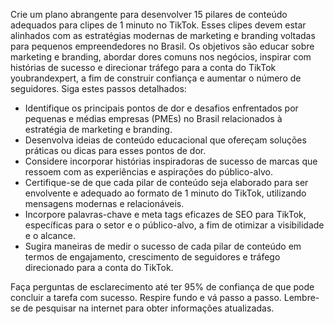  
Crie um plano abrangente para desenvolver 15 pilares de conteúdo adequados para clipes de 1 minuto no TikTok. Esses clipes devem estar alinhados com as estratégias modernas de marketing e branding voltadas para pequenos empreendedores no Brasil. Os objetivos são educar sobre marketing e branding, abordar dores comuns nos negócios, inspirar com histórias de sucesso e direcionar tráfego para a conta do TikTok youbrandexpert, a fim de construir confiança e aumentar o número de seguidores. Siga estes passos detalhados:

- Identifique os principais pontos de dor e desafios enfrentados por pequenas e médias empresas (PMEs) no Brasil relacionados à estratégia de marketing e branding.
- Desenvolva ideias de conteúdo educacional que ofereçam soluções práticas ou dicas para esses pontos de dor.
- Considere incorporar histórias inspiradoras de sucesso de marcas que ressoem com as experiências e aspirações do público-alvo.
- Certifique-se de que cada pilar de conteúdo seja elaborado para ser envolvente e adequado ao formato de 1 minuto do TikTok, utilizando mensagens modernas e relacionáveis.
- Incorpore palavras-chave e meta tags eficazes de SEO para TikTok, específicas para o setor e o público-alvo, a fim de otimizar a visibilidade e o alcance.
- Sugira maneiras de medir o sucesso de cada pilar de conteúdo em termos de engajamento, crescimento de seguidores e tráfego direcionado para a conta do TikTok.

Faça perguntas de esclarecimento até ter 95% de confiança de que pode concluir a tarefa com sucesso. Respire fundo e vá passo a passo. Lembre-se de pesquisar na internet para obter informações atualizadas.
```